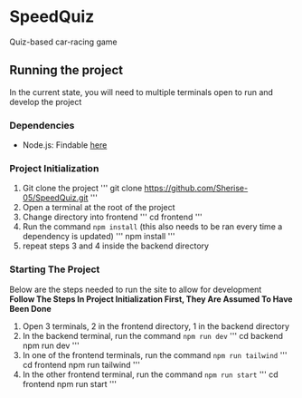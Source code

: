 # SpeedQuiz
Quiz-based car-racing game

## Running the project  

In the current state, you will need to multiple terminals open to run and develop the project  

### Dependencies

- Node.js: Findable [here](https://nodejs.org/en)

### Project Initialization

1. Git clone the project
'''
git clone https://github.com/Sherise-05/SpeedQuiz.git
'''
2. Open a terminal at the root of the project
3. Change directory into frontend
'''
cd frontend
'''
4. Run the command `npm install` (this also needs to be ran every time a dependency is updated)
'''
npm install
'''
5. repeat steps 3 and 4 inside the backend directory

### Starting The Project

Below are the steps needed to run the site to allow for development  
**Follow The Steps In Project Initialization First, They Are Assumed To Have Been Done**

1. Open 3 terminals, 2 in the frontend directory, 1 in the backend directory
2. In the backend terminal, run the command `npm run dev`
'''
cd backend
npm run dev
'''
3. In one of the frontend terminals, run the command `npm run tailwind`
'''
cd frontend
npm run tailwind
'''
4. In the other frontend terminal, run the command `npm run start`
'''
cd frontend
npm run start
'''

